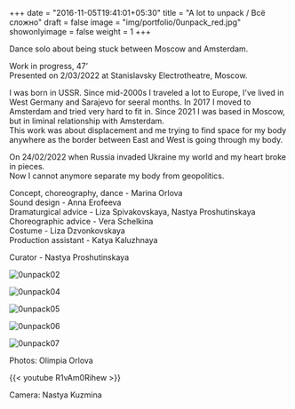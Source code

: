 +++
date = "2016-11-05T19:41:01+05:30"
title = "A lot to unpack / Всё сложно"
draft = false
image = "img/portfolio/0unpack_red.jpg"
showonlyimage = false
weight = 1
+++

Dance solo about being stuck between Moscow and Amsterdam.  

Work in progress, 47’  
Presented on 2/03/2022 at Stanislavsky Electrotheatre, Moscow.   
<!--more-->

I was born in USSR. Since mid-2000s I traveled a lot to Europe, I've lived in West Germany and Sarajevo for seeral months. In 2017 I moved to Amsterdam and tried very hard to fit in. Since 2021 I was based in Moscow, but in liminal relationship with Amsterdam.  
This work was about displacement and me trying to find space for my body anywhere as the border between East and West is going through my body.  

On 24/02/2022 when Russia invaded Ukraine my world and my heart broke in pieces.  
Now I cannot anymore separate my body from geopolitics.  

Concept, choreography, dance - Marina Orlova  
Sound design - Anna Erofeeva  
Dramaturgical advice - Liza Spivakovskaya, Nastya Proshutinskaya  
Choreographic advice - Vera Schelkina  
Costume - Liza Dzvonkovskaya  
Production assistant - Katya Kaluzhnaya  

Curator - Nastya Proshutinskaya  


![0unpack02][1]

![0unpack04][2]

![0unpack05][3]

![0unpack06][4]

![0unpack07][5]

Photos: Olimpia Orlova  
 
{{< youtube R1vAm0Rihew >}}  
  
Camera: Nastya Kuzmina  

[1]: /img/portfolio/0unpack02.jpg
[2]: /img/portfolio/0unpack04.jpg
[3]: /img/portfolio/0unpack05.jpg
[4]: /img/portfolio/0unpack06.jpg
[5]: /img/portfolio/0unpack07.jpg